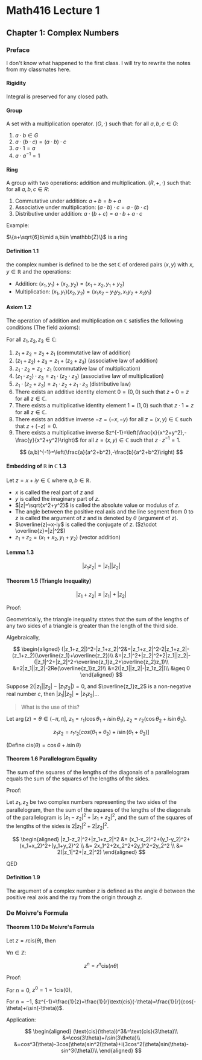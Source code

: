 # Math416 Lecture 1

## Chapter 1: Complex Numbers

### Preface

I don't know what happened to the first class. I will try to rewrite the notes from my classmates here.

#### Rigidity

Integral is preserved for any closed path.

#### Group

A set with a multiplication operator. $(G,\cdot)$ such that: for all $a,b,c\in G$:

1. $a\cdot b\in G$
2. $a\cdot (b\cdot c)=(a\cdot b)\cdot c$
3. $a\cdot 1=a$
4. $a\cdot a^{-1}=1$

#### Ring

A group with two operations: addition and multiplication. $(R,+,\cdot)$ such that: for all $a,b,c\in R$:

1. Commutative under addition: $a+b=b+a$
2. Associative under multiplication: $(a\cdot b)\cdot c=a\cdot (b\cdot c)$
3. Distributive under addition: $a\cdot (b+c)=a\cdot b+a\cdot c$

Example:

$\{a+\sqrt{6}b\mid a,b\in \mathbb{Z}\}$ is a ring

#### Definition 1.1

the complex number is defined to be the set $\mathbb{C}$ of ordered pairs $(x,y)$ with $x,y\in \mathbb{R}$ and the operations:

- Addition: $(x_1,y_1)+(x_2,y_2)=(x_1+x_2,y_1+y_2)$
- Multiplication: $(x_1,y_1)(x_2,y_2)=(x_1x_2-y_1y_2,x_1y_2+x_2y_1)$

#### Axiom 1.2

The operation of addition and multiplication on $\mathbb{C}$ satisfies the following conditions (The field axioms):

For all $z_1,z_2,z_3\in \mathbb{C}$:

1. $z_1+z_2=z_2+z_1$ (commutative law of addition)
2. $(z_1+z_2)+z_3=z_1+(z_2+z_3)$ (associative law of addition)
3. $z_1\cdot z_2=z_2\cdot z_1$ (commutative law of multiplication)
4. $(z_1\cdot z_2)\cdot z_3=z_1\cdot (z_2\cdot z_3)$ (associative law of multiplication)
5. $z_1\cdot (z_2+z_3)=z_1\cdot z_2+z_1\cdot z_3$ (distributive law)
6. There exists an additive identity element $0=(0,0)$ such that $z+0=z$ for all $z\in \mathbb{C}$.
7. There exists a multiplicative identity element $1=(1,0)$ such that $z\cdot 1=z$ for all $z\in \mathbb{C}$.
8. There exists an additive inverse $-z=(-x,-y)$ for all $z=(x,y)\in \mathbb{C}$ such that $z+(-z)=0$.
9. There exists a multiplicative inverse $z^{-1}=\left(\frac{x}{x^2+y^2},-\frac{y}{x^2+y^2}\right)$ for all $z=(x,y)\in \mathbb{C}$ such that $z\cdot z^{-1}=1$.

$$
(a,b)^{-1}=\left(\frac{a}{a^2+b^2},-\frac{b}{a^2+b^2}\right)
$$

#### Embedding of $\mathbb{R}$ in $\mathbb{C}$ 1.3

Let $z=x+iy\in \mathbb{C}$ where $a,b\in \mathbb{R}$.

- $x$ is called the real part of $z$ and
- $y$ is called the imaginary part of $z$.
- $|z|=\sqrt{x^2+y^2}$ is called the absolute value or modulus of $z$.
- The angle between the positive real axis and the line segment from $0$ to $z$ is called the argument of $z$ and is denoted by $\theta$ (argument of $z$).
- $\overline{z}=x-iy$ is called the conjugate of $z$. ($z\cdot \overline{z}=|z|^2$)
- $z_1+z_2=(x_1+x_2,y_1+y_2)$ (vector addition)

#### Lemma 1.3

$$
|z_1z_2|=|z_1||z_2|
$$

#### Theorem 1.5 (Triangle Inequality)

$$
|z_1+z_2|\leq |z_1|+|z_2|
$$

Proof:

Geometrically, the triangle inequality states that the sum of the lengths of any two sides of a triangle is greater than the length of the third side.

Algebraically,

$$
\begin{aligned}
(|z_1+z_2|)^2-|z_1+z_2|^2&=|z_1+z_2|^2-2|z_1+z_2|-(z_1+z_2)(\overline{z_1}+\overline{z_2})\\
&=|z_1|^2+|z_2|^2+2|z_1||z_2|-(|z_1|^2+|z_2|^2+\overline{z_1}z_2+\overline{z_2}z_1)\\
&=2|z_1||z_2|-2Re(\overline{z_1}z_2)\\
&=2(|z_1||z_2|-|z_1z_2|)\\
&\geq 0
\end{aligned}
$$

Suppose $2(|z_1||z_2|-|z_1z_2|)=0$, and $\overline{z_1}z_2$ is a non-negative real number $c$, then $|z_1||z_2|=|z_1z_2|$...

> What is the use of this?

Let $\arg(z)=\theta\in (-\pi,\pi]$, $z_1=r_1(\cos\theta_1+i\sin\theta_1)$, $z_2=r_2(\cos\theta_2+i\sin\theta_2)$.

$$
z_1z_2=r_1r_2[cos(\theta_1+\theta_2)+i\sin(\theta_1+\theta_2)]
$$

(Define $\text{cis}(\theta)=\cos\theta+i\sin\theta$)

#### Theorem 1.6 Parallelogram Equality

The sum of the squares of the lengths of the diagonals of a parallelogram equals the sum of the squares of the lengths of the sides.

Proof:

Let $z_1,z_2$ be two complex numbers representing the two sides of the parallelogram, then the sum of the squares of the lengths of the diagonals of the parallelogram is $|z_1-z_2|^2+|z_1+z_2|^2$, and the sum of the squares of the lengths of the sides is $2|z_1|^2+2|z_2|^2$.

$$
\begin{aligned}
|z_1-z_2|^2+|z_1+z_2|^2 &= (x_1-x_2)^2+(y_1-y_2)^2+(x_1+x_2)^2+(y_1+y_2)^2 \\
&= 2x_1^2+2x_2^2+2y_1^2+2y_2^2 \\
&= 2(|z_1|^2+|z_2|^2)
\end{aligned}
$$

QED

#### Definition 1.9

The argument of a complex number $z$ is defined as the angle $\theta$ between the positive real axis and the ray from the origin through $z$.

### De Moivre's Formula

#### Theorem 1.10 De Moivre's Formula

Let $z=r\text{cis}(\theta)$, then

$\forall n\in \mathbb{Z}$:

$$
z^n=r^n\text{cis}(n\theta)
$$

Proof:

For $n=0$, $z^0=1=1\text{cis}(0)$.

For $n=-1$, $z^{-1}=\frac{1}{z}=\frac{1}{r}\text{cis}(-\theta)=\frac{1}{r}(cos(-\theta)+i\sin(-\theta))$.

Application:

$$
\begin{aligned}
(\text{cis}(\theta))^3&=\text{cis}(3\theta)\\
&=\cos(3\theta)+i\sin(3\theta)\\
&=cos^3(\theta)-3cos(\theta)sin^2(\theta)+i(3cos^2(\theta)sin(\theta)-sin^3(\theta))\\
\end{aligned}
$$
